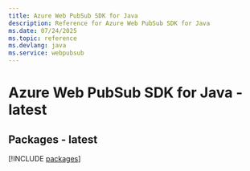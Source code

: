 ```yaml
---
title: Azure Web PubSub SDK for Java
description: Reference for Azure Web PubSub SDK for Java
ms.date: 07/24/2025
ms.topic: reference
ms.devlang: java
ms.service: webpubsub
---
```

# Azure Web PubSub SDK for Java - latest
## Packages - latest
[!INCLUDE [packages](web-pubsub-index.md)]